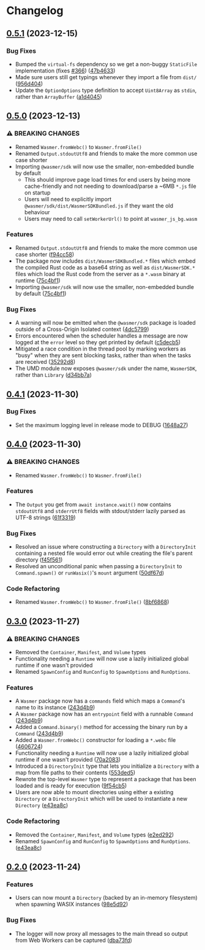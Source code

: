 # Changelog

## [0.5.1](https://github.com/wasmerio/wasmer-js/compare/wasmer-sdk-v0.5.0...wasmer-sdk-v0.5.1) (2023-12-15)


### Bug Fixes

* Bumped the `virtual-fs` dependency so we get a non-buggy `StaticFile` implementation (fixes [#366](https://github.com/wasmerio/wasmer-js/issues/366)) ([47b4633](https://github.com/wasmerio/wasmer-js/commit/47b4633716798f27b51e0d221cc519c2bd40cadb))
* Made sure users still get typings whenever they import a file from `dist/` ([956d404](https://github.com/wasmerio/wasmer-js/commit/956d40437adeafac72a446b1106e82516b7063fe))
* Update the `OptionOptions` type definition to accept `Uint8Array` as `stdin`, rather than `ArrayBuffer` ([a1d4045](https://github.com/wasmerio/wasmer-js/commit/a1d404566142863fac116029b5f101b07314f1cc))

## [0.5.0](https://github.com/wasmerio/wasmer-js/compare/wasmer-sdk-v0.4.1...wasmer-sdk-v0.5.0) (2023-12-13)


### ⚠ BREAKING CHANGES

* Renamed `Wasmer.fromWebc()` to `Wasmer.fromFile()`
* Renamed `Output.stdoutUtf8` and friends to make the more common use case shorter
* Importing `@wasmer/sdk` will now use the smaller, non-embedded bundle by default
  * This should improve page load times for end users by being more cache-friendly and not needing to download/parse a ~6MB `*.js` file on startup
  * Users will need to explicitly import `@wasmer/sdk/dist/WasmerSDKBundled.js` if they want the old behaviour
  * Users may need to call `setWorkerUrl()` to point at `wasmer_js_bg.wasm`

### Features

* Renamed `Output.stdoutUtf8` and friends to make the more common use case shorter ([f94cc58](https://github.com/wasmerio/wasmer-js/commit/f94cc587e4e1aa28c84ebd012a37e046ee5c742f))
* The package now includes `dist/WasmerSDKBundled.*` files which embed the compiled Rust code as a base64 string as well as `dist/WasmerSDK.*` files which load the Rust code from the server as a `*.wasm` binary at runtime ([75c4bf1](https://github.com/wasmerio/wasmer-js/commit/75c4bf130ffacb5b8673074e8c493007ea26a838))
* Importing `@wasmer/sdk` will now use the smaller, non-embedded bundle by default ([75c4bf1](https://github.com/wasmerio/wasmer-js/commit/75c4bf130ffacb5b8673074e8c493007ea26a838))


### Bug Fixes

* A warning will now be emitted when the `@wasmer/sdk` package is loaded outside of a Cross-Origin Isolated context ([4dc5799](https://github.com/wasmerio/wasmer-js/commit/4dc5799edd09ed3d5c74603ac23c81ea1ba02be0))
* Errors encountered when the scheduler handles a message are now logged at the `error` level so they get printed by default ([c5decb5](https://github.com/wasmerio/wasmer-js/commit/c5decb54affce55d1822d9fc9ee35a3fd396907b))
* Mitigated a race condition in the thread pool by marking workers as "busy" when they are sent blocking tasks, rather than when the tasks are received ([35292d8](https://github.com/wasmerio/wasmer-js/commit/35292d874ab89fc35bd8188115e579271e17e2e7))
* The UMD module now exposes `@wasmer/sdk` under the name, `WasmerSDK`, rather than `Library` ([d34bb7a](https://github.com/wasmerio/wasmer-js/commit/d34bb7a7c2f2a7406e2c04e6f587e6b3a36f8991))

## [0.4.1](https://github.com/wasmerio/wasmer-js/compare/wasmer-sdk-v0.4.0...wasmer-sdk-v0.4.1) (2023-11-30)


### Bug Fixes

* Set the maximum logging level in release mode to DEBUG ([1648a27](https://github.com/wasmerio/wasmer-js/commit/1648a27ade003e1b196dd48b49f77ad912e75ecc))

## [0.4.0](https://github.com/wasmerio/wasmer-js/compare/wasmer-sdk-v0.3.0...wasmer-sdk-v0.4.0) (2023-11-30)


### ⚠ BREAKING CHANGES

* Renamed `Wasmer.fromWebc()` to `Wasmer.fromFile()`

### Features

* The `Output` you get from `await instance.wait()` now contains `stdoutUtf8` and `stderrUtf8` fields with stdout/stderr lazily parsed as UTF-8 strings ([61f3319](https://github.com/wasmerio/wasmer-js/commit/61f3319757ef3a523fabc680510f67da838289f8))


### Bug Fixes

* Resolved an issue where constructing a `Directory` with a `DirectoryInit` containing a nested file would error out while creating the file's parent directory ([f45f561](https://github.com/wasmerio/wasmer-js/commit/f45f5619b9b82430a40a9ce25bf5c53c7267f401))
* Resolved an unconditional panic when passing a `DirectoryInit` to `Command.spawn()` or `runWasix()`'s `mount` argument ([50df67d](https://github.com/wasmerio/wasmer-js/commit/50df67d48198dc4921d39cf6fef9fb4b646d8789))


### Code Refactoring

* Renamed `Wasmer.fromWebc()` to `Wasmer.fromFile()` ([8bf6868](https://github.com/wasmerio/wasmer-js/commit/8bf6868fc88cf67b9f8e099cb2af4fddc2115adf))

## [0.3.0](https://github.com/wasmerio/wasmer-js/compare/wasmer-sdk-v0.2.0...wasmer-sdk-v0.3.0) (2023-11-27)


### ⚠ BREAKING CHANGES

* Removed the `Container`, `Manifest`, and `Volume` types
* Functionality needing a `Runtime` will now use a lazily initialized global runtime if one wasn't provided
* Renamed `SpawnConfig` and `RunConfig` to `SpawnOptions` and `RunOptions`.

### Features

* A `Wasmer` package now has a `commands` field which maps a `Command`'s name to its instance ([243d4b9](https://github.com/wasmerio/wasmer-js/commit/243d4b9ad6197263f05c0756d231596a7beb901b))
* A `Wasmer` package now has an `entrypoint` field with a runnable `Command` ([243d4b9](https://github.com/wasmerio/wasmer-js/commit/243d4b9ad6197263f05c0756d231596a7beb901b))
* Added a `Command.binary()` method for accessing the binary run by a `Command` ([243d4b9](https://github.com/wasmerio/wasmer-js/commit/243d4b9ad6197263f05c0756d231596a7beb901b))
* Added a `Wasmer.fromWebc()` constructor for loading a `*.webc` file ([4606724](https://github.com/wasmerio/wasmer-js/commit/4606724282e9b5d49ca6e1456b530154b45094be))
* Functionality needing a `Runtime` will now use a lazily initialized global runtime if one wasn't provided ([70a2083](https://github.com/wasmerio/wasmer-js/commit/70a20838a9fba1712a6905e160075c9ad13b93f8))
* Introduced a `DirectoryInit` type that lets you initialize a `Directory` with a map from file paths to their contents ([553ded5](https://github.com/wasmerio/wasmer-js/commit/553ded5451a7863b8f24889d5ee7bbd269bf4953))
* Rewrote the top-level `Wasmer` type to represent a package that has been loaded and is ready for execution ([9f54cb5](https://github.com/wasmerio/wasmer-js/commit/9f54cb5ab0d4694e7ebdc3e7f7926799f29c6c8d))
* Users are now able to mount directories using either a existing `Directory` or a `DirectoryInit` which will be used to instantiate a new `Directory` ([e43ea8c](https://github.com/wasmerio/wasmer-js/commit/e43ea8c622aa163ca6a61f70f41cf2db932850eb))


### Code Refactoring

* Removed the `Container`, `Manifest`, and `Volume` types ([e2ed292](https://github.com/wasmerio/wasmer-js/commit/e2ed292494667ef73274ecc93e0c13b4fb1e819e))
* Renamed `SpawnConfig` and `RunConfig` to `SpawnOptions` and `RunOptions`. ([e43ea8c](https://github.com/wasmerio/wasmer-js/commit/e43ea8c622aa163ca6a61f70f41cf2db932850eb))

## [0.2.0](https://github.com/wasmerio/wasmer-js/compare/wasmer-sdk-v0.1.0...wasmer-sdk-v0.2.0) (2023-11-24)


### Features

* Users can now mount a `Directory` (backed by an in-memory filesystem) when spawning WASIX instances ([98e5d92](https://github.com/wasmerio/wasmer-js/commit/98e5d92466763439201a2849ff3d96c2a073f8e2))


### Bug Fixes

* The logger will now proxy all messages to the main thread so output from Web Workers can be captured ([dba73fd](https://github.com/wasmerio/wasmer-js/commit/dba73fd628c8d5c0a57024be298727433aa2de6e))
